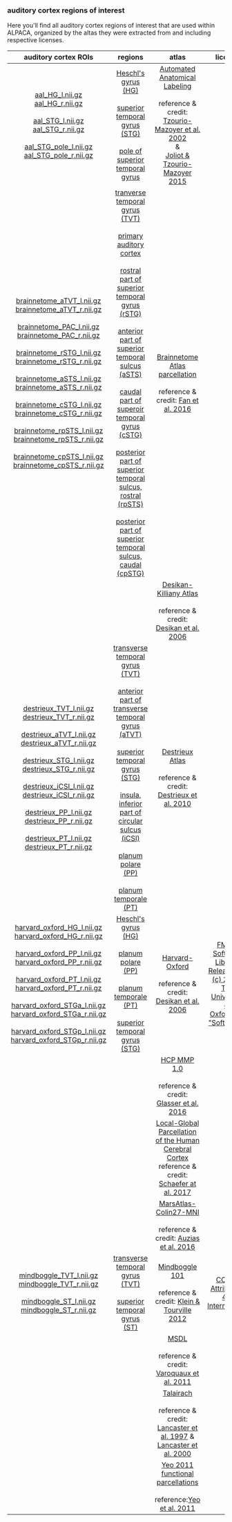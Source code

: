 ### auditory cortex regions of interest

Here you'll find all auditory cortex regions of interest that are used within ALPACA, organized by the altas they were extracted from and including respective licenses.  

| auditory cortex ROIs                        | regions           | atlas | license |
|:-----------------------------:|:-------------:|:-------------:|:-------------:| 
|[aal_HG_l.nii.gz](https://github.com/PeerHerholz/open_science_fellowship_project/blob/master/resources/regions_of_interest/aal/aal_HG_l.nii.gz) </br> [aal_HG_r.nii.gz](https://github.com/PeerHerholz/open_science_fellowship_project/blob/master/resources/regions_of_interest/aal/aal_HG_r.nii.gz)</br> </br> [aal_STG_l.nii.gz](https://github.com/PeerHerholz/open_science_fellowship_project/blob/master/resources/regions_of_interest/aal/aal_STG_l.nii.gz)</br> [aal_STG_r.nii.gz](https://github.com/PeerHerholz/open_science_fellowship_project/blob/master/resources/regions_of_interest/aal/aal_STG_r.nii.gz)</br> </br> [aal_STG_pole_l.nii.gz](https://github.com/PeerHerholz/open_science_fellowship_project/blob/master/resources/regions_of_interest/aal/aal_STG_pole_l.nii.gz) </br> [aal_STG_pole_r.nii.gz](https://github.com/PeerHerholz/open_science_fellowship_project/blob/master/resources/regions_of_interest/aal/aal_STG_pole_r.nii.gz)| [Heschl's gyrus (HG)](https://en.wikipedia.org/wiki/Transverse_temporal_gyrus) </br> </br>[superior temporal gyrus (STG)](https://en.wikipedia.org/wiki/Superior_temporal_gyrus) </br> </br> [pole of superior temporal gyrus](https://en.wikipedia.org/wiki/Brodmann_area_38) | [Automated Anatomical Labeling](http://www.gin.cnrs.fr/en/tools/aal-aal2/) </br> </br> reference & credit: [Tzourio-Mazoyer et al. 2002](http://dx.doi.org/10.1006/nimg.2001.0978) </br> & </br> [Joliot & Tzourio-Mazoyer 2015](http://dx.doi.org/10.1016/j.neuroimage.2015.07.075) |
|[brainnetome_aTVT_l.nii.gz](https://github.com/PeerHerholz/open_science_fellowship_project/blob/master/resources/regions_of_interest/brainnetome/brainnetome_aTVT_l.nii.gz) </br> [brainnetome_aTVT_r.nii.gz](https://github.com/PeerHerholz/open_science_fellowship_project/blob/master/resources/regions_of_interest/brainnetome/brainnetome_aTVT_r.nii.gz) </br></br> [brainnetome_PAC_l.nii.gz](https://github.com/PeerHerholz/open_science_fellowship_project/blob/master/resources/regions_of_interest/brainnetome/brainnetome_PAC_l.nii.gz) </br> [brainnetome_PAC_r.nii.gz](https://github.com/PeerHerholz/open_science_fellowship_project/blob/master/resources/regions_of_interest/brainnetome/brainnetome_PAC_r.nii.gz) </br></br> [brainnetome_rSTG_l.nii.gz](https://github.com/PeerHerholz/open_science_fellowship_project/blob/master/resources/regions_of_interest/brainnetome/brainnetome_rSTG_l.nii.gz) </br> [brainnetome_rSTG_r.nii.gz](https://github.com/PeerHerholz/open_science_fellowship_project/blob/master/resources/regions_of_interest/brainnetome/brainnetome_rSTG_r.nii.gz) </br></br> [brainnetome_aSTS_l.nii.gz](https://github.com/PeerHerholz/open_science_fellowship_project/blob/master/resources/regions_of_interest/brainnetome/brainnetome_aSTS_l.nii.gz) </br> [brainnetome_aSTS_r.nii.gz](https://github.com/PeerHerholz/open_science_fellowship_project/blob/master/resources/regions_of_interest/brainnetome/brainnetome_aSTS_r.nii.gz) </br></br> [brainnetome_cSTG_l.nii.gz](https://github.com/PeerHerholz/open_science_fellowship_project/blob/master/resources/regions_of_interest/brainnetome/brainnetome_cSTG_l.nii.gz) </br> [brainnetome_cSTG_r.nii.gz](https://github.com/PeerHerholz/open_science_fellowship_project/blob/master/resources/regions_of_interest/brainnetome/brainnetome_cSTG_r.nii.gz) </br></br> [brainnetome_rpSTS_l.nii.gz](https://github.com/PeerHerholz/open_science_fellowship_project/blob/master/resources/regions_of_interest/brainnetome/brainnetome_rpSTS_l.nii.gz) </br> [brainnetome_rpSTS_r.nii.gz](https://github.com/PeerHerholz/open_science_fellowship_project/blob/master/resources/regions_of_interest/brainnetome/brainnetome_rpSTS_r.nii.gz) </br></br> [brainnetome_cpSTS_l.nii.gz](https://github.com/PeerHerholz/open_science_fellowship_project/blob/master/resources/regions_of_interest/brainnetome/brainnetome_cpSTS_l.nii.gz) </br> [brainnetome_cpSTS_r.nii.gz](https://github.com/PeerHerholz/open_science_fellowship_project/blob/master/resources/regions_of_interest/brainnetome/brainnetome_cpSTS_r.nii.gz) | [tranverse temporal gyrus (TVT)](https://en.wikipedia.org/wiki/Transverse_temporal_gyrus) </br></br> [primary auditory cortex](https://en.wikipedia.org/wiki/Auditory_cortex) </br></br> [rostral part of superior temporal gyrus (rSTG)](https://en.wikipedia.org/wiki/Superior_temporal_gyrus) </br></br> [anterior part of superior temporal sulcus (aSTS)](https://en.wikipedia.org/wiki/Superior_temporal_sulcus) </br></br> [caudal part of superoir temporal gyrus (cSTG)](https://en.wikipedia.org/wiki/Superior_temporal_gyrus) </br></br> [posterior part of superior temporal sulcus, rostral (rpSTS)](https://en.wikipedia.org/wiki/Superior_temporal_sulcus) </br></br> [posterior part of superior temporal sulcus, caudal (cpSTG)](https://en.wikipedia.org/wiki/Superior_temporal_sulcus) | [Brainnetome Atlas parcellation](http://atlas.brainnetome.org/index.html) </br></br> reference & credit: [Fan et al. 2016](https://doi.org/10.1093/cercor/bhw157) |
| | | [Desikan-Killiany Atlas](https://surfer.nmr.mgh.harvard.edu/fswiki/CorticalParcellation) </br></br> reference & credit: [Desikan et al. 2006](http://doi.org/10.1016/j.neuroimage.2006.01.021) |
| [destrieux_TVT_l.nii.gz](https://github.com/PeerHerholz/open_science_fellowship_project/blob/master/resources/regions_of_interest/destrieux/destrieux_TVT_l.nii.gz) </br> [destrieux_TVT_r.nii.gz](https://github.com/PeerHerholz/open_science_fellowship_project/blob/master/resources/regions_of_interest/destrieux/destrieux_TVT_r.nii.gz) </br></br> [destrieux_aTVT_l.nii.gz](https://github.com/PeerHerholz/open_science_fellowship_project/blob/master/resources/regions_of_interest/destrieux/destrieux_aTVT_l.nii.gz) </br> [destrieux_aTVT_r.nii.gz](https://github.com/PeerHerholz/open_science_fellowship_project/blob/master/resources/regions_of_interest/destrieux/destrieux_aTVT_r.nii.gz) </br></br> [destrieux_STG_l.nii.gz](https://github.com/PeerHerholz/open_science_fellowship_project/blob/master/resources/regions_of_interest/destrieux/destrieux_STG_l.nii.gz) </br> [destrieux_STG_r.nii.gz](https://github.com/PeerHerholz/open_science_fellowship_project/blob/master/resources/regions_of_interest/destrieux/destrieux_STG_r.nii.gz) </br></br> [destrieux_iCSI_l.nii.gz](https://github.com/PeerHerholz/open_science_fellowship_project/blob/master/resources/regions_of_interest/destrieux/destrieux_iCSI_l.nii.gz) </br> [destrieux_iCSI_r.nii.gz](https://github.com/PeerHerholz/open_science_fellowship_project/blob/master/resources/regions_of_interest/destrieux/destrieux_iCSI_r.nii.gz) </br></br> [destrieux_PP_l.nii.gz](https://github.com/PeerHerholz/open_science_fellowship_project/blob/master/resources/regions_of_interest/destrieux/destrieux_PP_l.nii.gz) </br> [destrieux_PP_r.nii.gz](https://github.com/PeerHerholz/open_science_fellowship_project/blob/master/resources/regions_of_interest/destrieux/destrieux_PP_r.nii.gz) </br></br> [destrieux_PT_l.nii.gz](https://github.com/PeerHerholz/open_science_fellowship_project/blob/master/resources/regions_of_interest/destrieux/destrieux_PT_l.nii.gz) </br> [destrieux_PT_r.nii.gz](https://github.com/PeerHerholz/open_science_fellowship_project/blob/master/resources/regions_of_interest/destrieux/destrieux_PT_r.nii.gz) | [transverse temporal gyrus (TVT)](https://en.wikipedia.org/wiki/Transverse_temporal_gyrus) </br></br> [anterior part of transverse temporal gyrus (aTVT)](https://en.wikipedia.org/wiki/Transverse_temporal_gyrus) </br></br> [superior temporal gyrus (STG)](https://en.wikipedia.org/wiki/Superior_temporal_gyrus) </br></br> [insula, inferior part of circular sulcus (iCSI)](https://en.wikipedia.org/wiki/Insular_cortex) </br></br> [planum polare (PP)](http://neuro.imm.dtu.dk/wiki/Planum_polare) </br></br> [planum temporale (PT)](https://en.wikipedia.org/wiki/Planum_temporale) |  [Destrieux Atlas](https://surfer.nmr.mgh.harvard.edu/fswiki/CorticalParcellation) </br></br> reference & credit: [Destrieux et al. 2010](http://doi.org/10.1016/j.neuroimage.2010.06.010) |
| [harvard_oxford_HG_l.nii.gz](https://github.com/PeerHerholz/open_science_fellowship_project/blob/master/resources/regions_of_interest/harvard-oxford/harvard_oxford_HG_l.nii.gz) </br> [harvard_oxford_HG_r.nii.gz](https://github.com/PeerHerholz/open_science_fellowship_project/blob/master/resources/regions_of_interest/harvard-oxford/harvard_oxford_HG_r.nii.gz) </br></br> [harvard_oxford_PP_l.nii.gz](https://github.com/PeerHerholz/open_science_fellowship_project/blob/master/resources/regions_of_interest/harvard-oxford/harvard_oxford_PP_l.nii.gz) </br> [harvard_oxford_PP_r.nii.gz](https://github.com/PeerHerholz/open_science_fellowship_project/blob/master/resources/regions_of_interest/harvard-oxford/harvard_oxford_PP_r.nii.gz) </br></br> [harvard_oxford_PT_l.nii.gz](https://github.com/PeerHerholz/open_science_fellowship_project/blob/master/resources/regions_of_interest/harvard-oxford/harvard_oxford_PT_l.nii.gz) </br> [harvard_oxford_PT_r.nii.gz](https://github.com/PeerHerholz/open_science_fellowship_project/blob/master/resources/regions_of_interest/harvard-oxford/harvard_oxford_PT_r.nii.gz) </br></br> [harvard_oxford_STGa_l.nii.gz](https://github.com/PeerHerholz/open_science_fellowship_project/blob/master/resources/regions_of_interest/harvard-oxford/harvard_oxford_STGa_l.nii.gz) </br> [harvard_oxford_STGa_r.nii.gz](https://github.com/PeerHerholz/open_science_fellowship_project/blob/master/resources/regions_of_interest/harvard-oxford/harvard_oxford_STGa_r.nii.gz) </br></br> [harvard_oxford_STGp_l.nii.gz](https://github.com/PeerHerholz/open_science_fellowship_project/blob/master/resources/regions_of_interest/harvard-oxford/harvard_oxford_STGp_l.nii.gz) </br> [harvard_oxford_STGp_r.nii.gz](https://github.com/PeerHerholz/open_science_fellowship_project/blob/master/resources/regions_of_interest/harvard-oxford/harvard_oxford_STGp_r.nii.gz) | [Heschl's gyrus (HG)](https://en.wikipedia.org/wiki/Transverse_temporal_gyrus) </br></br> [planum polare (PP)](http://neuro.imm.dtu.dk/wiki/Planum_polare) </br></br> [planum temporale (PT)](https://en.wikipedia.org/wiki/Planum_temporale) </br> </br>[superior temporal gyrus (STG)](https://en.wikipedia.org/wiki/Superior_temporal_gyrus) | [Harvard-Oxford](http://www.cma.mgh.harvard.edu/fsl_atlas.html) </br></br> reference & credit: [Desikan et al. 2006](https://doi.org/10.1016/j.neuroimage.2006.01.021) | [FMRIB Software Library, Release 5.0 (c) 2012, The University of Oxford(the "Software")](https://fsl.fmrib.ox.ac.uk/fsl/fslwiki/Licence)|
| | | [HCP MMP 1.0](https://balsa.wustl.edu/WN56) </br></br> reference & credit: [Glasser et al. 2016](http://doi.org/10.1038/nature18933) |
| | | [Local-Global Parcellation of the Human Cerebral Cortex](https://github.com/ThomasYeoLab/CBIG/tree/master/stable_projects/brain_parcellation/Schaefer2018_LocalGlobal) </br> reference & credit: [Schaefer at al. 2017](https://doi.org/10.1093/cercor/bhx179) |
| | | [MarsAtlas-Colin27-MNI](http://meca-brain.org/software/marsatlas-colin27/) </br></br> reference & credit: [Auzias et al. 2016](https://doi.org/10.1002/hbm.23121) | |
| [mindboggle_TVT_l.nii.gz](https://github.com/PeerHerholz/open_science_fellowship_project/blob/master/resources/regions_of_interest/mindboggle/mindboggle_TVT_l.nii.gz) </br> [mindboggle_TVT_r.nii.gz](https://github.com/PeerHerholz/open_science_fellowship_project/blob/master/resources/regions_of_interest/mindboggle/mindboggle_TVT_r.nii.gz) </br></br> [mindboggle_ST_l.nii.gz](https://github.com/PeerHerholz/open_science_fellowship_project/blob/master/resources/regions_of_interest/mindboggle/mindboggle_ST_l.nii.gz) </br> [mindboggle_ST_r.nii.gz](https://github.com/PeerHerholz/open_science_fellowship_project/blob/master/resources/regions_of_interest/mindboggle/mindboggle_ST_r.nii.gz) | [transverse temporal gyrus (TVT)](https://en.wikipedia.org/wiki/Transverse_temporal_gyrus) </br></br> [superior temporal gyrus (ST)](https://en.wikipedia.org/wiki/Superior_temporal_gyrus) | [Mindboggle 101](http://www.mindboggle.info/data.html) </br></br> reference & credit: [Klein & Tourville 2012](http://dx.doi.org/10.3389/fnins.2012.00171 ) | [CC-By Attribution 4.0 International](https://creativecommons.org/licenses/by/4.0/) |
| | | [MSDL](https://hal.inria.fr/inria-00588898/en) </br></br> reference & credit: [Varoquaux et al. 2011](https://hal.inria.fr/inria-00588898/en) | |
| | | [Talairach](http://www.talairach.org/index.html) </br></br> reference & credit: [Lancaster et al. 1997](http://www.talairach.org/LancasterHBM97.pdf) & [Lancaster et al. 2000](http://www.talairach.org/Lancaster_HBM_00.pdf) | |
| | | [Yeo 2011 functional parcellations](https://surfer.nmr.mgh.harvard.edu/fswiki/CorticalParcellation_Yeo2011) </br></br> reference:[Yeo et al. 2011](https://doi.org/10.1152/jn.00338.2011) | |
